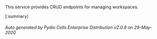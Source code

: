






This service provides CRUD endpoints for managing workspaces.

[:summary]

###### Auto generated by Pydio Cells Enterprise Distribution v2.0.8 on 29-May-2020
